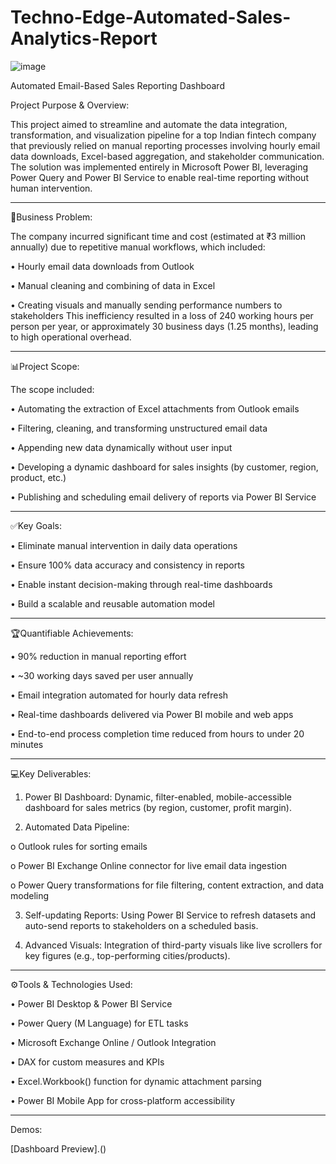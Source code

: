 # Techno-Edge-Automated-Sales-Analytics-Report

![image](https://github.com/user-attachments/assets/6b16fb82-9031-4279-ba9a-3a72fd642140)

Automated Email-Based Sales Reporting Dashboard 

Project Purpose & Overview:

This project aimed to streamline and automate the data integration, transformation, and visualization pipeline for a top Indian fintech company that previously relied on manual reporting processes involving hourly email data downloads, Excel-based aggregation, and stakeholder communication. The solution was implemented entirely in Microsoft Power BI, leveraging Power Query and Power BI Service to enable real-time reporting without human intervention.
________________________________________

🔻Business Problem:

The company incurred significant time and cost (estimated at ₹3 million annually) due to repetitive manual workflows, which included:

•	Hourly email data downloads from Outlook

•	Manual cleaning and combining of data in Excel

•	Creating visuals and manually sending performance numbers to stakeholders
This inefficiency resulted in a loss of 240 working hours per person per year, or approximately 30 business days (1.25 months), leading to high operational overhead.
________________________________________

📊Project Scope:

The scope included:

•	Automating the extraction of Excel attachments from Outlook emails

•	Filtering, cleaning, and transforming unstructured email data

•	Appending new data dynamically without user input

•	Developing a dynamic dashboard for sales insights (by customer, region, product, etc.)

•	Publishing and scheduling email delivery of reports via Power BI Service
________________________________________

✅Key Goals:

•	Eliminate manual intervention in daily data operations

•	Ensure 100% data accuracy and consistency in reports

•	Enable instant decision-making through real-time dashboards

•	Build a scalable and reusable automation model
________________________________________

🏆Quantifiable Achievements:

•	90% reduction in manual reporting effort

•	~30 working days saved per user annually

•	Email integration automated for hourly data refresh

•	Real-time dashboards delivered via Power BI mobile and web apps

•	End-to-end process completion time reduced from hours to under 20 minutes
________________________________________

💻Key Deliverables:

1.	Power BI Dashboard: Dynamic, filter-enabled, mobile-accessible dashboard for sales metrics (by region, customer, profit margin).
	
2. Automated Data Pipeline:

o	Outlook rules for sorting emails

o	Power BI Exchange Online connector for live email data ingestion

o	Power Query transformations for file filtering, content extraction, and data modeling

3.	Self-updating Reports: Using Power BI Service to refresh datasets and auto-send reports to stakeholders on a scheduled basis.
   
5.	Advanced Visuals: Integration of third-party visuals like live scrollers for key figures (e.g., top-performing cities/products).
________________________________________

⚙️Tools & Technologies Used:

•	Power BI Desktop & Power BI Service

•	Power Query (M Language) for ETL tasks

•	Microsoft Exchange Online / Outlook Integration

•	DAX for custom measures and KPIs

•	Excel.Workbook() function for dynamic attachment parsing

•	Power BI Mobile App for cross-platform accessibility
________________________________________

Demos:

[Dashboard Preview].()



